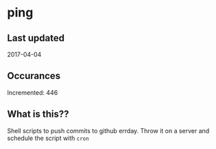 # ping

## Last updated
2017-04-04

## Occurances
Incremented: 446

## What is this??
Shell scripts to push commits to github errday. Throw it on a server and schedule the script with `cron`


